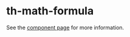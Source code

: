 # th-math-formula

See the [component page](http://thelmanews.github.io/th-math-formula) for more information.
